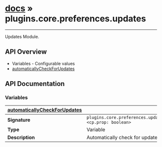 # [docs](index.md) » plugins.core.preferences.updates
---

Updates Module.

## API Overview
* Variables - Configurable values
 * [automaticallyCheckForUpdates](#automaticallyCheckForUpdates)

## API Documentation

### Variables

| [automaticallyCheckForUpdates](#automaticallyCheckForUpdates)         |                                                                                     |
| --------------------------------------------|-------------------------------------------------------------------------------------|
| **Signature**                               | `plugins.core.preferences.updates.automaticallyCheckForUpdates <cp.prop: boolean>`                                                                    |
| **Type**                                    | Variable                                                                     |
| **Description**                             | Automatically check for updates?                                                                     |

